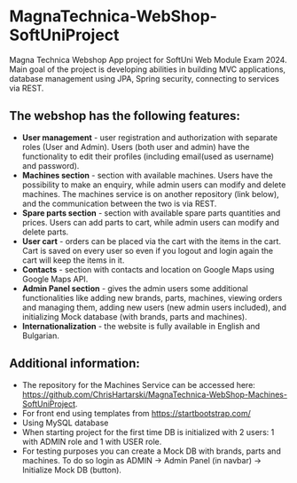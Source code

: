 # MagnaTechnica-WebShop-SoftUniProject
Magna Technica Webshop App project for SoftUni Web Module Exam 2024. Main goal of the project is developing abilities in building MVC applications, database management using JPA, Spring security, connecting to services via REST.

## The webshop has the following features:
- **User management** - user registration and authorization with separate roles (User and Admin). Users (both user and admin) have the functionality to edit their profiles (including email(used as username) and password).
- **Machines section** - section with available machines. Users have the possibility to make an enquiry, while admin users can modify and delete machines. The machines service is on another repository (link below), and the communication between the two is via REST.
- **Spare parts section** - section with available spare parts quantities and prices. Users can add parts to cart, while admin users can modify and delete parts.
- **User cart** - orders can be placed via the cart with the items in the cart. Cart is saved on every user so even if you logout and login again the cart will keep the items in it.
- **Contacts** - section with contacts and location on Google Maps using Google Maps API.
- **Admin Panel section** - gives the admin users some additional functionalities like adding new brands, parts, machines, viewing orders and managing them, adding new users (new admin users included), and initializing Mock database (with brands, parts and machines).
- **Internationalization** - the website is fully available in English and Bulgarian.

## Additional information:
- The repository for the Machines Service can be accessed here: https://github.com/ChrisHartarski/MagnaTechnica-WebShop-Machines-SoftUniProject.
- For front end using templates from https://startbootstrap.com/
- Using MySQL database
- When starting project for the first time DB is initialized with 2 users: 1 with ADMIN role and 1 with USER role.
- For testing purposes you can create a Mock DB with brands, parts and machines. To do so login as ADMIN -> Admin Panel (in navbar) -> Initialize Mock DB (button).